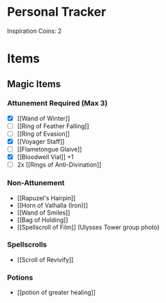 # Personal Tracker
Inspiration Coins: 2


# Items
## Magic Items
### Attunement Required (Max 3)
- [x] [[Wand of Winter]]
- [ ] [[Ring of Feather Falling]]
- [ ] [[Ring of Evasion]]
- [x] [[Voyager Staff]]
- [ ] [[Flametongue Glaive]]
- [x] [[Bloodwell Vial]] +1
- [ ] 2x [[Rings of Anti-Divination]]

### Non-Attunement
- [[Rapuzel's Hairpin]]
- [[Horn of Valhalla (Iron)]]
-  [[Wand of Smiles]]
- [[Bag of Holding]]
- [[Spellscroll of Film]] (Ulysses Tower group photo)

### Spellscrolls
- [[Scroll of Revivify]]

### Potions
- [[potion of greater healing]]